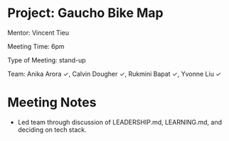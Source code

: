 # Project: Gaucho Bike Map 

Mentor: Vincent Tieu  

Meeting Time: 6pm 

Type of Meeting: stand-up 

Team: Anika Arora ✓, Calvin Dougher ✓, Rukmini Bapat ✓, Yvonne Liu ✓

# Meeting Notes 
* Led team through discussion of LEADERSHIP.md, LEARNING.md, and deciding on tech stack. 
